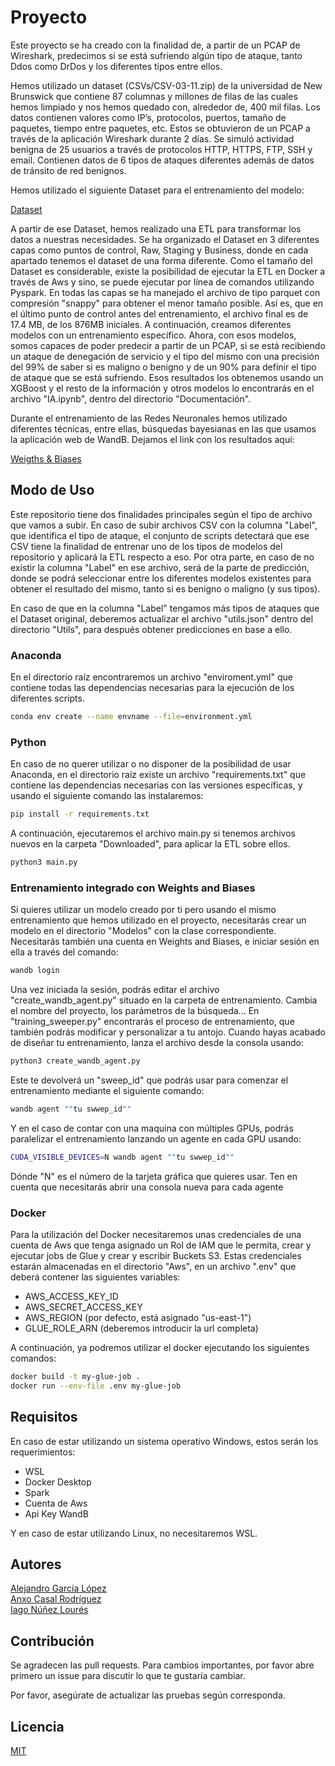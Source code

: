 # Proyecto

Este proyecto se ha creado con la finalidad de, a partir de un PCAP de Wireshark, predecimos si se está sufriendo algún tipo de ataque, tanto Ddos como DrDos y los diferentes tipos entre ellos.

Hemos utilizado un dataset (CSVs/CSV-03-11.zip) de la universidad de New Brunswick que contiene 87 columnas y millones de filas de las cuales hemos limpiado y nos hemos quedado con, alrededor de, 400 mil filas. 
Los datos contienen valores como IP’s, protocolos, puertos, tamaño de paquetes, tiempo entre paquetes, etc. Estos se obtuvieron de un PCAP a través de la aplicación Wireshark durante 2 días. Se simuló actividad benigna de 25 usuarios a través de protocolos HTTP, HTTPS, FTP, SSH y email. Contienen datos de 6 tipos de ataques diferentes además de datos de tránsito de red benignos.

Hemos utilizado el siguiente Dataset para el entrenamiento del modelo:

[Dataset](https://www.unb.ca/cic/datasets/ddos-2019.html)

A partir de ese Dataset, hemos realizado una ETL para transformar los datos a nuestras necesidades. Se ha organizado el Dataset en 3 diferentes capas como puntos de control, Raw, Staging y Business, donde en cada apartado tenemos el dataset de una forma diferente. Como el tamaño del Dataset es considerable, existe la posibilidad de ejecutar la ETL en Docker a través de Aws y sino, se puede ejecutar por línea de comandos utilizando Pyspark. En todas las capas se ha manejado el archivo de tipo parquet con compresión "snappy" para obtener el menor tamaño posible. Así es, que en el último punto de control antes del entrenamiento, el archivo final es de 17.4 MB, de los 876MB iniciales. A continuación, creamos diferentes modelos con un entrenamiento específico. Ahora, con esos modelos, somos capaces de poder predecir a partir de un PCAP, si se está recibiendo un ataque de denegación de servicio y el tipo del mismo con una precisión del 99% de saber si es maligno o benigno y de un 90% para definir el tipo de ataque que se está sufriendo. Esos resultados los obtenemos usando un XGBoost y el resto de la información y otros modelos lo encontrarás en el archivo "IA.ipynb", dentro del directorio "Documentación".

Durante el entrenamiento de las Redes Neuronales hemos utilizado diferentes técnicas, entre ellas, búsquedas bayesianas en las que usamos la aplicación web de WandB. Dejamos el link con los resultados aquí:

[Weigths & Biases](https://wandb.ai/kat-lon/DDoS_sweeps?nw=nwusernunezlouresiago)

## Modo de Uso

Este repositorio tiene dos finalidades principales según el tipo de archivo que vamos a subir. En caso de subir archivos CSV con la columna "Label", que identifica el tipo de ataque, el conjunto de scripts detectará que ese CSV tiene la finalidad de entrenar uno de los tipos de modelos del repositorio y aplicará la ETL respecto a eso. Por otra parte, en caso de no existir la columna "Label" en ese archivo, será de la parte de predicción, donde se podrá seleccionar entre los diferentes modelos existentes para obtener el resultado del mismo, tanto si es benigno o maligno (y sus tipos).

En caso de que en la columna "Label" tengamos más tipos de ataques que el Dataset original, deberemos actualizar el archivo "utils.json" dentro del directorio "Utils", para después obtener predicciones en base a ello.

### Anaconda

En el directorio raíz encontraremos un archivo "enviroment.yml" que contiene todas las dependencias necesarias para la ejecución de los diferentes scripts.

```bash
conda env create --name envname --file=environment.yml
```

### Python

En caso de no querer utilizar o no disponer de la posibilidad de usar Anaconda, en el directorio raíz existe un archivo "requirements.txt" que contiene las dependencias necesarias con las versiones específicas, y usando el siguiente comando las instalaremos:

```bash
pip install -r requirements.txt
```

A continuación, ejecutaremos el archivo main.py si tenemos archivos nuevos en la carpeta "Downloaded", para aplicar la ETL sobre ellos.

```bash
python3 main.py
```
### Entrenamiento integrado con Weights and Biases

Si quieres utilizar un modelo creado por ti pero usando el mismo entrenamiento que hemos utilizado en el proyecto, necesitarás crear un modelo en el directorio "Modelos" con la clase correspondiente.
Necesitarás también una cuenta en Weights and Biases, e iniciar sesión en ella a través del comando:

```bash
wandb login
```

Una vez iniciada la sesión, podrás editar el archivo "create_wandb_agent.py" situado en la carpeta de entrenamiento. Cambia el nombre del proyecto, los parámetros de la búsqueda...
En "training_sweeper.py" encontrarás el proceso de entrenamiento, que también podrás modificar y personalizar a tu antojo.
Cuando hayas acabado de diseñar tu entrenamiento, lanza el archivo desde la consola usando:

```bash
python3 create_wandb_agent.py
```

Este te devolverá un "sweep_id" que podrás usar para comenzar el entrenamiento mediante el siguiente comando:

```bash
wandb agent ""tu swwep_id""
```

Y en el caso de contar con una maquina con múltiples GPUs, podrás paralelizar el entrenamiento lanzando un agente en cada GPU usando:

```bash
CUDA_VISIBLE_DEVICES=N wandb agent ""tu swwep_id""
```

Dónde "N" es el número de la tarjeta gráfica que quieres usar. Ten en cuenta que necesitarás abrir una consola nueva para cada agente

### Docker

Para la utilización del Docker necesitaremos unas credenciales de una cuenta de Aws que tenga asignado un Rol de IAM que le permita, crear y ejecutar jobs de Glue y crear y escribir Buckets S3. Estas credenciales estarán almacenadas en el directorio "Aws", en un archivo ".env" que deberá contener las siguientes variables:
- AWS_ACCESS_KEY_ID
- AWS_SECRET_ACCESS_KEY
- AWS_REGION (por defecto, está asignado "us-east-1")
- GLUE_ROLE_ARN (deberemos introducir la url completa)

A continuación, ya podremos utilizar el docker ejecutando los siguientes comandos:

```bash
docker build -t my-glue-job .
docker run --env-file .env my-glue-job
```
## Requisitos

En caso de estar utilizando un sistema operativo Windows, estos serán los requerimientos:

- WSL
- Docker Desktop
- Spark
- Cuenta de Aws
- Api Key WandB

Y en caso de estar utilizando Linux, no necesitaremos WSL.

## Autores

[Alejandro García López](https://www.linkedin.com/in/alejandro-garcia-lopez-3450041a3/)  
[Anxo Casal Rodríguez](https://www.linkedin.com/in/anxo-casal-rodr%C3%ADguez-44b84630b/)  
[Iago Núñez Lourés](https://www.linkedin.com/in/iago-núñez-lourés-237a85299/)

## Contribución

Se agradecen las pull requests. Para cambios importantes, por favor abre primero un issue para discutir lo que te gustaría cambiar.

Por favor, asegúrate de actualizar las pruebas según corresponda.

## Licencia

[MIT](https://choosealicense.com/licenses/mit/)
